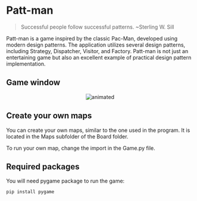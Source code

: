 # Patt-man
> Successful people follow successful patterns. ~Sterling W. Sill

Patt-man is a game inspired by the classic Pac-Man, developed using modern design patterns. The application utilizes several design patterns, including Strategy, Dispatcher, Visitor, and Factory. Patt-man is not just an entertaining game but also an excellent example of practical design pattern implementation.

## Game window
<p align="center">
  <img src="https://github.com/jakrog01/Pax-Man/assets/141222606/35ecda81-d0a4-49cd-8760-6a66f1c0ddd3" alt="animated" />
</p>

## Create your own maps
You can create your own maps, similar to the one used in the program.
It is located in the Maps subfolder of the Board folder.

To run your own map, change the import in the Game.py file.

## Required packages
You will need pygame package to run the game:
```
pip install pygame
```
